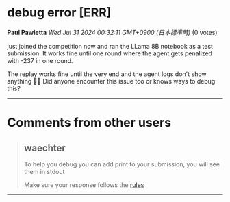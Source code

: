 # debug error [ERR]

**Paul Pawletta** *Wed Jul 31 2024 00:32:11 GMT+0900 (日本標準時)* (0 votes)

just joined the competition now and ran the LLama 8B notebook as a test submission. It works fine until one round where the agent gets penalized with -237 in one round.

The replay works fine until the very end and the agent logs don't show anything 🤷‍♂️ Did anyone encounter this issue too or knows ways to debug this?



---

 # Comments from other users

> ## waechter
> 
> To help you debug you can add print to your submission, you will see them in stdout
> 
> Make sure your response follows the [rules](https://www.kaggle.com/competitions/llm-20-questions/overview/20-questions-rules)
> 
> 
> 


---

